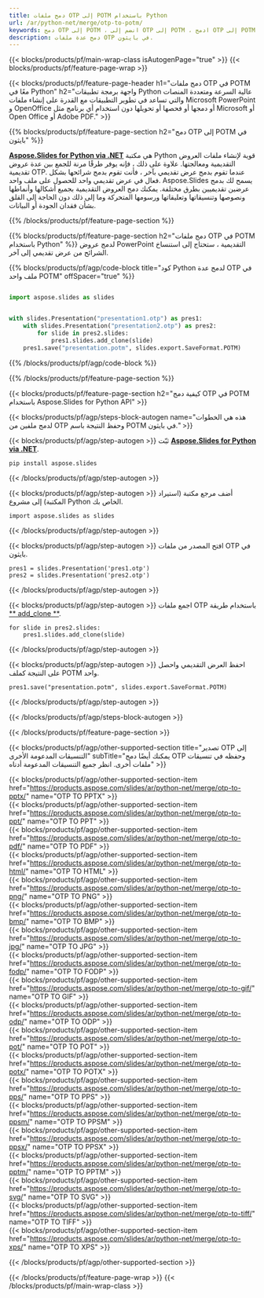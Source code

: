 ```yaml
---
title: دمج ملفات OTP إلى POTM باستخدام Python
url: /ar/python-net/merge/otp-to-potm/
keywords: دمج OTP إلى POTM ، انضم إلى OTP إلى POTM ، ادمج OTP إلى POTM ، PowerPoint ، Presentation ، POTM ، Python ، Aspose
description: دمج عدة ملفات OTP في بايثون.
---
```


{{< blocks/products/pf/main-wrap-class isAutogenPage="true" >}}
{{< blocks/products/pf/feature-page-wrap >}}

{{< blocks/products/pf/feature-page-header h1="دمج ملفات OTP في POTM معًا في Python" h2="واجهة برمجة تطبيقات Python عالية السرعة ومتعددة المنصات والتي تساعد في تطوير التطبيقات مع القدرة على إنشاء ملفات Microsoft PowerPoint و OpenOffice أو دمجها أو فحصها أو تحويلها دون استخدام أي برنامج مثل Microsoft أو Open Office أو Adobe PDF." >}}

{{% blocks/products/pf/feature-page-section h2="دمج OTP إلى POTM في بايثون" %}}

[**Aspose.Slides for Python via .NET**](https://products.aspose.com/slides/ar/python-net/) هي مكتبة Python قوية لإنشاء ملفات العروض التقديمية ومعالجتها. علاوة على ذلك ، فإنه يوفر طرقًا مرنة للجمع بين عدة عروض تقديمية OTP. عندما تقوم بدمج عرض تقديمي بآخر ، فأنت تقوم بدمج شرائحها بشكل فعال في عرض تقديمي واحد للحصول على ملف واحد. Aspose.Slides يسمح لك بدمج عرضين تقديميين بطرق مختلفة. يمكنك دمج العروض التقديمية بجميع أشكالها وأنماطها ونصوصها وتنسيقاتها وتعليقاتها ورسومها المتحركة وما إلى ذلك دون الحاجة إلى القلق بشأن فقدان الجودة أو البيانات.

{{% /blocks/products/pf/feature-page-section %}}

{{% blocks/products/pf/feature-page-section  h2="دمج ملفات OTP في POTM باستخدام Python" %}}
لدمج عروض PowerPoint التقديمية ، ستحتاج إلى استنساخ الشرائح من عرض تقديمي إلى آخر.

{{% blocks/products/pf/agp/code-block title="كود Python لدمج عدة OTP في ملف واحد POTM" offSpacer="true" %}}

```python

import aspose.slides as slides


with slides.Presentation("presentation1.otp") as pres1:
    with slides.Presentation("presentation2.otp") as pres2:
        for slide in pres2.slides:
            pres1.slides.add_clone(slide)
    pres1.save("presentation.potm", slides.export.SaveFormat.POTM)
```


{{% /blocks/products/pf/agp/code-block %}}

{{% /blocks/products/pf/feature-page-section %}}

{{< blocks/products/pf/feature-page-section  h2="كيفية دمج OTP في POTM باستخدام Aspose.Slides for Python API" >}}

{{< blocks/products/pf/agp/steps-block-autogen name="هذه هي الخطوات لدمج ملفين من OTP وحفظ النتيجة باسم POTM في بايثون." >}}

{{< blocks/products/pf/agp/step-autogen >}}
ثبّت [**Aspose.Slides for Python via .NET**](https://products.aspose.com/slides/ar/python-net/).
```
pip install aspose.slides
```
{{< /blocks/products/pf/agp/step-autogen >}}

{{< blocks/products/pf/agp/step-autogen >}}
أضف مرجع مكتبة (استيراد المكتبة) إلى مشروع Python الخاص بك.
```
import aspose.slides as slides
```
{{< /blocks/products/pf/agp/step-autogen >}}

{{< blocks/products/pf/agp/step-autogen >}}
افتح المصدر من ملفات OTP في بايثون.
```
pres1 = slides.Presentation('pres1.otp')
pres2 = slides.Presentation('pres2.otp')
```
{{< /blocks/products/pf/agp/step-autogen >}}

{{< blocks/products/pf/agp/step-autogen >}}
اجمع ملفات OTP باستخدام طريقة [** add_clone **](https://reference.aspose.com/slides/python-net/aspose.slides/islidecollection/#methods).
```
for slide in pres2.slides:
    pres1.slides.add_clone(slide)
```
{{< /blocks/products/pf/agp/step-autogen >}}

{{< blocks/products/pf/agp/step-autogen >}}
احفظ العرض التقديمي واحصل على النتيجة كملف POTM واحد.
```
pres1.save("presentation.potm", slides.export.SaveFormat.POTM)
```

{{< /blocks/products/pf/agp/step-autogen >}}

{{< /blocks/products/pf/agp/steps-block-autogen >}}

{{< /blocks/products/pf/feature-page-section >}}

{{< blocks/products/pf/agp/other-supported-section title="تصدير OTP إلى التنسيقات المدعومة الأخرى" subTitle="يمكنك أيضًا دمج OTP وحفظه في تنسيقات ملفات أخرى. انظر جميع التنسيقات المدعومة أدناه" >}}

{{< blocks/products/pf/agp/other-supported-section-item href="https://products.aspose.com/slides/ar/python-net/merge/otp-to-pptx/" name="OTP TO PPTX" >}}  
{{< blocks/products/pf/agp/other-supported-section-item href="https://products.aspose.com/slides/ar/python-net/merge/otp-to-ppt/" name="OTP TO PPT" >}}  
{{< blocks/products/pf/agp/other-supported-section-item href="https://products.aspose.com/slides/ar/python-net/merge/otp-to-pdf/" name="OTP TO PDF" >}}  
{{< blocks/products/pf/agp/other-supported-section-item href="https://products.aspose.com/slides/ar/python-net/merge/otp-to-html/" name="OTP TO HTML" >}}  
{{< blocks/products/pf/agp/other-supported-section-item href="https://products.aspose.com/slides/ar/python-net/merge/otp-to-png/" name="OTP TO PNG" >}}  
{{< blocks/products/pf/agp/other-supported-section-item href="https://products.aspose.com/slides/ar/python-net/merge/otp-to-bmp/" name="OTP TO BMP" >}}  
{{< blocks/products/pf/agp/other-supported-section-item href="https://products.aspose.com/slides/ar/python-net/merge/otp-to-jpg/" name="OTP TO JPG" >}}  
{{< blocks/products/pf/agp/other-supported-section-item href="https://products.aspose.com/slides/ar/python-net/merge/otp-to-fodp/" name="OTP TO FODP" >}}  
{{< blocks/products/pf/agp/other-supported-section-item href="https://products.aspose.com/slides/ar/python-net/merge/otp-to-gif/" name="OTP TO GIF" >}}  
{{< blocks/products/pf/agp/other-supported-section-item href="https://products.aspose.com/slides/ar/python-net/merge/otp-to-odp/" name="OTP TO ODP" >}}  
{{< blocks/products/pf/agp/other-supported-section-item href="https://products.aspose.com/slides/ar/python-net/merge/otp-to-pot/" name="OTP TO POT" >}}  
{{< blocks/products/pf/agp/other-supported-section-item href="https://products.aspose.com/slides/ar/python-net/merge/otp-to-potx/" name="OTP TO POTX" >}}  
{{< blocks/products/pf/agp/other-supported-section-item href="https://products.aspose.com/slides/ar/python-net/merge/otp-to-pps/" name="OTP TO PPS" >}}  
{{< blocks/products/pf/agp/other-supported-section-item href="https://products.aspose.com/slides/ar/python-net/merge/otp-to-ppsm/" name="OTP TO PPSM" >}}  
{{< blocks/products/pf/agp/other-supported-section-item href="https://products.aspose.com/slides/ar/python-net/merge/otp-to-ppsx/" name="OTP TO PPSX" >}}  
{{< blocks/products/pf/agp/other-supported-section-item href="https://products.aspose.com/slides/ar/python-net/merge/otp-to-pptm/" name="OTP TO PPTM" >}}  
{{< blocks/products/pf/agp/other-supported-section-item href="https://products.aspose.com/slides/ar/python-net/merge/otp-to-svg/" name="OTP TO SVG" >}}  
{{< blocks/products/pf/agp/other-supported-section-item href="https://products.aspose.com/slides/ar/python-net/merge/otp-to-tiff/" name="OTP TO TIFF" >}}  
{{< blocks/products/pf/agp/other-supported-section-item href="https://products.aspose.com/slides/ar/python-net/merge/otp-to-xps/" name="OTP TO XPS" >}}  


{{< /blocks/products/pf/agp/other-supported-section >}}

{{< /blocks/products/pf/feature-page-wrap >}}
{{< /blocks/products/pf/main-wrap-class >}}